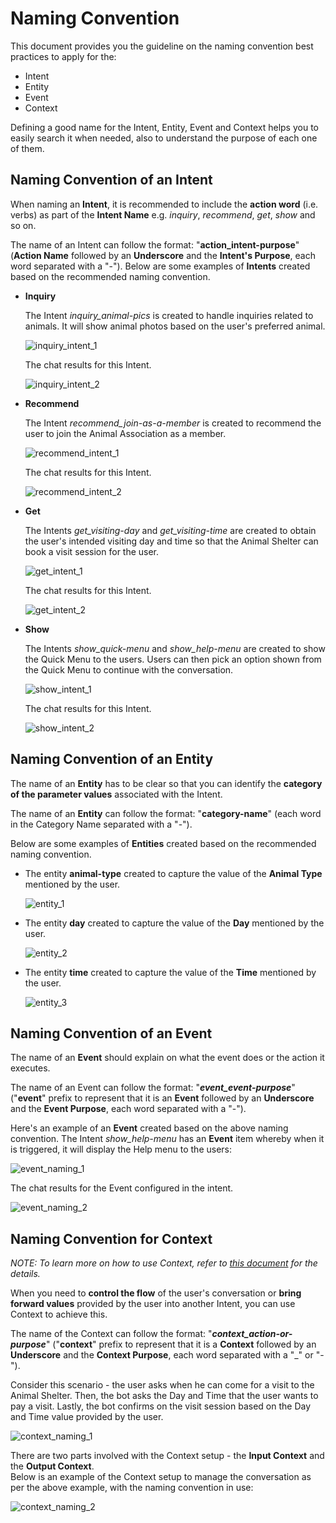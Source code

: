 # Naming Convention

This document provides you the guideline on the naming convention best practices to apply for the:

- Intent
- Entity
- Event
- Context

Defining a good name for the Intent, Entity, Event and Context helps you to easily search it when needed, also to understand the purpose of each one of them.

## Naming Convention of an Intent

When naming an **Intent**, it is recommended to include the **action word** (i.e. verbs) as part of the **Intent Name** e.g. _inquiry_, _recommend_, _get_, _show_ and so on. 

The name of an Intent can follow the format: "**action_intent-purpose**" (**Action Name** followed by an **Underscore** and the **Intent's Purpose**, each word separated with a "-"). Below are some examples of **Intents** created based on the recommended naming convention. 

- **Inquiry**
  
  The Intent _inquiry_animal-pics_ is created to handle inquiries related to animals. It will show animal photos based on the user's preferred animal.  
    
  ![inquiry_intent_1](./images/naming-convention-images/inquiry_intent_1.png)

  The chat results for this Intent. 
  
  ![inquiry_intent_2](./images/naming-convention-images/inquiry_intent_2.png)

- **Recommend**

  The Intent _recommend_join-as-a-member_ is created to recommend the user to join the Animal Association as a member.   
     
  ![recommend_intent_1](./images/naming-convention-images/recommend_intent_1.png)
     
  The chat results for this Intent.
   
  ![recommend_intent_2](./images/naming-convention-images/recommend_intent_2.png)

- **Get**

  The Intents _get_visiting-day_ and _get_visiting-time_ are created to obtain the user's intended visiting day and time so that the Animal Shelter can book a visit session for the user.    
     
  ![get_intent_1](./images/naming-convention-images/get_intent_1.png)   
     
  The chat results for this Intent.   
     
  ![get_intent_2](./images/naming-convention-images/get_intent_2.png)

- **Show**

  The Intents _show_quick-menu_ and _show_help-menu_ are created to show the Quick Menu to the users. Users can then pick an option shown from the Quick Menu to continue with the conversation. 
    
  ![show_intent_1](./images/naming-convention-images/show_intent_1.png)   
     
  The chat results for this Intent.   
     
  ![show_intent_2](./images/naming-convention-images/show_intent_2.png)



## Naming Convention of an Entity

The name of an **Entity** has to be clear so that you can identify the **category of the parameter values** associated with the Intent.   
   
The name of an **Entity** can follow the format: "**category-name**" (each word in the Category Name separated with a "-").   

Below are some examples of **Entities** created based on the recommended naming convention. 

- The entity **animal-type** created to capture the value of the **Animal Type** mentioned by the user.   
   
  ![entity_1](./images/naming-convention-images/entity_1.png)

- The entity **day** created to capture the value of the **Day** mentioned by the user.   
   
  ![entity_2](./images/naming-convention-images/entity_2.png)

- The entity **time** created to capture the value of the **Time** mentioned by the user.   
   
  ![entity_3](./images/naming-convention-images/entity_3.png)



## Naming Convention of an Event

The name of an **Event** should explain on what the event does or the action it executes.   
   
The name of an Event can follow the format: "**_event_event-purpose_**" ("**event**" prefix to represent that it is an **Event** followed by an **Underscore** and the **Event Purpose**, each word separated with a "-").

Here's an example of an **Event** created based on the above naming convention. The Intent _show_help-menu_ has an **Event** item whereby when it is triggered, it will display the Help menu to the users:

![event_naming_1](./images/naming-convention-images/event_naming_1.png)   
   
The chat results for the Event configured in the intent.   
   
![event_naming_2](./images/naming-convention-images/event_naming_2.png)   



## Naming Convention for Context

_NOTE: To learn more on how to use Context, refer to [this document](./getting-started.md) for the details._

When you need to **control the flow** of the user's conversation or **bring forward values** provided by the user into another Intent, you can use Context to achieve this.  

The name of the Context can follow the format: "**_context_action-or-purpose_**" ("**context**" prefix to represent that it is a **Context** followed by an **Underscore** and the **Context Purpose**, each word separated with a "\_" or "-").

Consider this scenario - the user asks when he can come for a visit to the Animal Shelter. Then, the bot asks the Day and Time that the user wants to pay a visit. Lastly, the bot confirms on the visit session based on the Day and Time value provided by the user.

![context_naming_1](./images/naming-convention-images/context_naming_1.png)

There are two parts involved with the Context setup - the **Input Context** and the **Output Context**.   
Below is an example of the Context setup to manage the conversation as per the above example, with the naming convention in use:

![context_naming_2](./images/naming-convention-images/context_naming_2.png)

